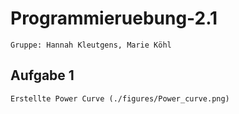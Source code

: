 # Programmieruebung-2.1
    Gruppe: Hannah Kleutgens, Marie Köhl 
## Aufgabe 1 
    Erstellte Power Curve (./figures/Power_curve.png)
